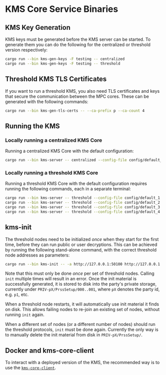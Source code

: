 # KMS Core Service Binaries

## KMS Key Generation

KMS keys must be generated before the KMS server can be started. To generate them you can do the following for the centralized or threshold version respectively:

```bash
cargo run --bin kms-gen-keys -F testing -- centralized
cargo run --bin kms-gen-keys -F testing -- threshold
```

## Threshold KMS TLS Certificates

If you want to run a threshold KMS, you also need TLS certificates and keys that secure the communication between the MPC cores.
These can be generated with the following commands:

```bash
cargo run --bin kms-gen-tls-certs -- --ca-prefix p --ca-count 4
```

## Running the KMS

### Locally running a centralized KMS Core

Running a centralized KMS Core with the default configuration:

```bash
cargo run --bin kms-server -- centralized --config-file config/default_centralized.toml
```

### Locally running a threshold KMS Core

Running a threshold KMS Core with the default configuration requires running the following commands, each in a separate terminal:

```bash
cargo run --bin kms-server -- threshold --config-file config/default_1.toml
cargo run --bin kms-server -- threshold --config-file config/default_2.toml
cargo run --bin kms-server -- threshold --config-file config/default_3.toml
cargo run --bin kms-server -- threshold --config-file config/default_4.toml
```

## kms-init

The threshold nodes need to be initialized _once_ when they start for the first time, before they can run public or user decryptions.
This can be achieved by running the following stand-alone command, with the correct threshold node addresses as parameters:
```bash
cargo run --bin kms-init -- -a http://127.0.0.1:50100 http://127.0.0.1:50200 http://127.0.0.1:50300 http://127.0.0.1:50400
```

Note that this must only be done _once_ per set of threshold nodes. Calling `init` multiple times will result in an error.
Once the init material is successfully generated, it is stored to disk into the party's private storage, currently under `PRIV-pX/PrssSetup/000..001`, where `pX` denotes the party id, e.g. `p1`, etc.

When a threshold node restarts, it will automatically use init material it finds on disk. This allows failing nodes to re-join an existing set of nodes, without running `init` again.

When a different set of nodes (or a different number of nodes) should run the threshold protocols, `init` must be done again. Currently the only way is to manually delete the init material from disk in `PRIV-pX/PrssSetup/`.

## Docker and kms-core-client

To interact with a deployed version of the KMS, the recommended way is to use the [`kms-core-client`](../../../../core-client/README.md).
